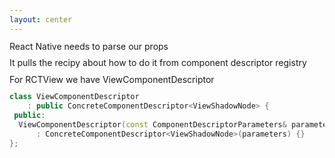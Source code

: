 ```yaml
---
layout: center
---
```


<p
    v-motion
    :initial="{ opacity: 0, y: 50 }"
    :click-1="{ opacity: 1, y: 0, transition: { duration: 600, ease: 'easeOut' } }"
    :click-2="{ opacity: 0, y: -100, transition: { duration: 400, ease: 'easeIn' } }"
    class="font-geist text-5xl font-bold"
    style="line-height: 0.9"
>
    React Native needs to parse our <span class="text-orange-400/70">props</span>
</p>

<p
    v-motion
    :initial="{ opacity: 0, y: 50 }"
    :click-2="{ opacity: 1, y: -100, transition: { duration: 600, ease: 'easeOut' } }"
    :click-3="{ opacity: 0, y: -150, transition: { duration: 400, ease: 'easeIn' } }"
    class="font-geist text-5xl font-bold"
    style="line-height: 0.9"
>
    It pulls the recipy about how to do it from <span class="text-blue-400/90">component descriptor registry</span>
</p>

<p
    v-motion
    :initial="{ opacity: 0, y: -150 }"
    :click-3="{ opacity: 1, y: -200, transition: { duration: 600, ease: 'easeOut' } }"
    :click-6="{ opacity: 0, y: -200, transition: { duration: 400, ease: 'easeIn' } }"
    class="font-geist text-5xl font-bold"
    style="line-height: 0.9"
>
    For RCTView we have <span class="text-pink-400/90">ViewComponentDescriptor</span>
</p>

<div
    v-motion
    class="absolute"
    :initial="{ opacity: 0, y: 50 }"
    :click-4="{ opacity: 1, y: -150, transition: { duration: 600, ease: 'easeOut' } }"
    :click-6="{ opacity: 0, y: -250, transition: { duration: 400, ease: 'easeIn' } }"
>

```cpp {all|all|all|all|all|2}
class ViewComponentDescriptor
    : public ConcreteComponentDescriptor<ViewShadowNode> {
 public:
  ViewComponentDescriptor(const ComponentDescriptorParameters& parameters)
      : ConcreteComponentDescriptor<ViewShadowNode>(parameters) {}
};
```

</div>


